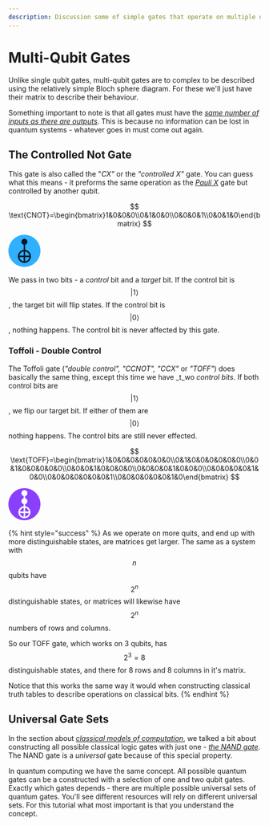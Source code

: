 ```yaml
---
description: Discussion some of simple gates that operate on multiple qubits
---
```


# Multi-Qubit Gates

Unlike single qubit gates, multi-qubit gates are to complex to be described using the relatively simple Bloch sphere diagram. For these we'll just have their matrix to describe their behaviour.

Something important to note is that all gates must have the [_same number of inputs as there are outputs_](quantum-information.md#reversibility). This is because no information can be lost in quantum systems - whatever goes in must come out again.

## The Controlled Not Gate

This gate is also called the "_CX"_ or the _"controlled X"_ gate. You can guess what this means - it preforms the same operation as the [_Pauli X_](single-qubit-gates.md#pauli-x) gate but controlled by another qubit.

$$
\text{CNOT}=\begin{bmatrix}1&0&0&0\\0&1&0&0\\0&0&0&1\\0&0&1&0\end{bmatrix}
$$

![Symbol for the CX gate](../.gitbook/assets/cx-gate.png)

We pass in two bits - a _control_ bit and a _target_ bit. If the control bit is $$|1\rangle$$, the target bit will flip states. If the control bit is $$|0\rangle$$, nothing happens. The control bit is never affected by this gate.

### Toffoli - Double Control

The Toffoli gate \(_"double control", "CCNOT", "CCX"_ or _"TOFF"_\) does basically the same thing, except this time we have _t_wo _control bits_. If both control bits are $$|1\rangle$$, we flip our target bit. If either of them are $$|0\rangle$$ nothing happens. The control bits are still never effected.

$$
\text{TOFF}=\begin{bmatrix}1&0&0&0&0&0&0&0\\0&1&0&0&0&0&0&0\\0&0&1&0&0&0&0&0\\0&0&0&1&0&0&0&0\\0&0&0&0&1&0&0&0\\0&0&0&0&0&1&0&0\\0&0&0&0&0&0&0&1\\0&0&0&0&0&0&1&0\end{bmatrix}
$$

![Symbol for the T gate](../.gitbook/assets/ccx-gate.png)

{% hint style="success" %}
As we operate on more quits, and end up with more distinguishable states, are matrices get larger. The same as a system with $$n$$ qubits have $$2^n$$ distinguishable states, or matrices will likewise have $$2^n$$ numbers of rows and columns.

So our TOFF gate, which works on 3 qubits, has $$2^3=8$$ distinguishable states, and there for 8 rows and 8 columns in it's matrix.

Notice that this works the same way it would when constructing classical truth tables to describe operations on classical bits. 
{% endhint %}

## Universal Gate Sets

In the section about [_classical models of computation_](classical-models-of-computation.md), we talked a bit about constructing all possible classical logic gates with just one - [_the NAND gate_](classical-models-of-computation.md#universal-gates). The NAND gate is a _universal_ gate because of this special property.

In quantum computing we have the same concept. All possible quantum gates can be a constructed with a selection of one and two qubit gates. Exactly which gates depends - there are multiple possible universal sets of quantum gates. You'll see different resources will rely on different universal sets. For this tutorial what most important is that you understand the concept.

